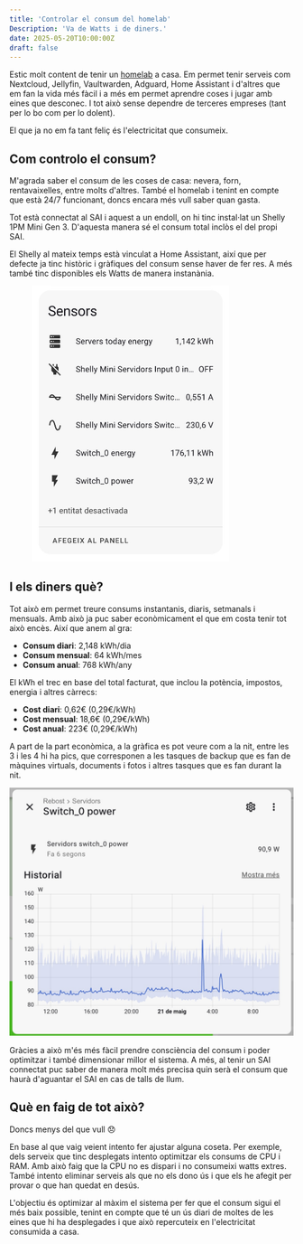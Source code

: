 ```yaml
---
title: 'Controlar el consum del homelab'
Description: 'Va de Watts i de diners.'
date: 2025-05-20T10:00:00Z
draft: false
---
```


Estic molt content de tenir un [homelab](/blog/el-meu-homelab) a casa. Em permet tenir serveis com Nextcloud, Jellyfin, Vaultwarden, Adguard, Home Assistant i d'altres que em fan la vida més fàcil i a més em permet aprendre coses i jugar amb eines que desconec. I tot això sense dependre de terceres empreses (tant per lo bo com per lo dolent).

El que ja no em fa tant feliç és l'electricitat que consumeix.

## Com controlo el consum?

M'agrada saber el consum de les coses de casa: nevera, forn, rentavaixelles, entre molts d'altres. També el homelab i tenint en compte que està 24/7 funcionant, doncs encara més vull saber quan gasta.

Tot està connectat al SAI i aquest a un endoll, on hi tinc instal·lat un Shelly 1PM Mini Gen 3. D'aquesta manera sé el consum total inclòs el del propi SAI.

El Shelly al mateix temps està vinculat a Home Assistant, així que per defecte ja tinc històric i gràfiques del consum sense haver de fer res. A més també tinc disponibles els Watts de manera instanània.

<figure>
  <img src="shelly-sensors.jpg" alt="Sensors disponibles" width="350" />
</figure>

## I els diners què?

Tot això em permet treure consums instantanis, diaris, setmanals i mensuals. Amb això ja puc saber econòmicament el que em costa tenir tot això encès. Així que anem al gra:

- **Consum diari**: 2,148 kWh/dia
- **Consum mensual**: 64 kWh/mes
- **Consum anual**: 768 kWh/any

El kWh el trec en base del total facturat, que inclou la potència, impostos, energia i altres càrrecs:

- **Cost diari**: 0,62€ (0,29€/kWh)
- **Cost mensual**: 18,6€ (0,29€/kWh)
- **Cost anual**: 223€ (0,29€/kWh)

A part de la part econòmica, a la gràfica es pot veure com a la nit, entre les 3 i les 4 hi ha pics, que corresponen a les tasques de backup que es fan de màquines virtuals, documents i fotos i altres tasques que es fan durant la nit.

[![Gràfica de consum](consum-servidors.jpg)](consum-servidors.jpg)

Gràcies a això m'és més fàcil prendre consciència del consum i poder optimitzar i també dimensionar millor el sistema. A més, al tenir un SAI connectat puc saber de manera molt més precisa quin serà el consum que haurà d'aguantar el SAI en cas de talls de llum.

## Què en faig de tot això?

Doncs menys del que vull 😞

En base al que vaig veient intento fer ajustar alguna coseta. Per exemple, dels serveix que tinc desplegats intento optimitzar els consums de CPU i RAM. Amb això faig que la CPU no es dispari i no consumeixi watts extres. També intento eliminar serveis als que no els dono ús i que els he afegit per provar o que han quedat en desús.

L'objectiu és optimizar al màxim el sistema per fer que el consum sigui el més baix possible, tenint en compte que té un ús diari de moltes de les eines que hi ha desplegades i que això repercuteix en l'electricitat consumida a casa.
